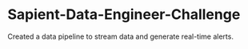 # Sapient-Data-Engineer-Challenge
Created a data pipeline to stream data and generate real-time alerts.
